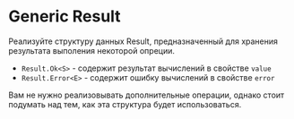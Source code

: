 # Generic Result

Реализуйте структуру данных Result, предназначенный для хранения результата выполения некоторой опреции.

* `Result.Ok<S>` - содержит результат вычислений в свойстве `value`
* `Result.Error<E>` - содержит ошибку вычислений в свойстве `error`

Вам не нужно реализовывать дополнительные операции, однако стоит подумать над тем, как эта структура будет использоваться.
